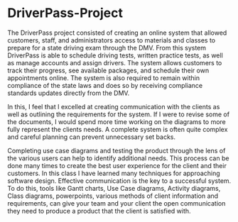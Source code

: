 # DriverPass-Project

The DriverPass project consisted of creating an online system that allowed customers, staff, and administrators access to materials and classes to prepare for a state driving exam through the DMV. From this system DriverPass is able to schedule driving tests, written practice tests, as well as manage accounts and assign drivers. The system allows customers to track their progress, see available packages, and schedule their own appointments online. The system is also required to remain within compliance of the state laws and does so by receiving compliance standards updates directly from the DMV.

In this, I feel that I excelled at creating communication with the clients as well as outlining the requirements for the system. If I were to revise some of the documents, I would spend more time working on the diagrams to more fully represent the clients needs. A complete system is often quite complex and careful planning can prevent unnecessary set backs.

Completing use case diagrams and testing the product through the lens of the various users can help to identify additional needs. This process can be done many times to create the best user experience for the client and their customers. In this class I have learned many techniques for approaching software design. Effective communication is the key to a successful system. To do this, tools like Gantt charts, Use Case diagrams, Activity diagrams, Class diagrams, powerpoints, various methods of client information and requirements, can give your team and your client the open communication they need to produce a product that the client is satisfied with.
